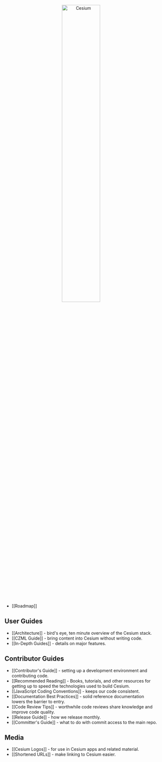 <p align="center">
<img src="wiki/logos/Cesium_Logo_Color.jpg" width="50%" alt="Cesium" />
</p>

* [[Roadmap]]

## User Guides

* [[Architecture]] - bird's eye, ten minute overview of the Cesium stack.
* [[CZML Guide]] - bring content into Cesium without writing code.
* [[In-Depth Guides]] - details on major features.

## Contributor Guides

* [[Contributor's Guide]] - setting up a development environment and contributing code.
* [[Recommended Reading]] - Books, tutorials, and other resources for getting up to speed the technologies used to build Cesium.
* [[JavaScript Coding Conventions]] - keeps our code consistent.
* [[Documentation Best Practices]] - solid reference documentation lowers the barrier to entry.
* [[Code Review Tips]] - worthwhile code reviews share knowledge and improve code quality.
* [[Release Guide]] - how we release monthly.
* [[Committer's Guide]] - what to do with commit access to the main repo.

## Media

* [[Cesium Logos]] - for use in Cesium apps and related material.
* [[Shortened URLs]] - make linking to Cesium easier.